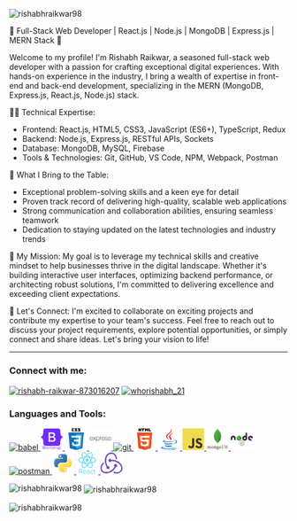 <p align="left"> <img src="https://komarev.com/ghpvc/?username=rishabhraikwar98&label=Profile%20views&color=0e75b6&style=flat" alt="rishabhraikwar98" /> </p>

🚀 Full-Stack Web Developer | React.js | Node.js | MongoDB | Express.js | MERN Stack 🚀

Welcome to my profile! I'm Rishabh Raikwar, a seasoned full-stack web developer with a passion for crafting exceptional digital experiences. With hands-on experience in the industry, I bring a wealth of expertise in front-end and back-end development, specializing in the MERN (MongoDB, Express.js, React.js, Node.js) stack.

👨‍💻 Technical Expertise:
- Frontend: React.js, HTML5, CSS3, JavaScript (ES6+), TypeScript, Redux
- Backend: Node.js, Express.js, RESTful APIs, Sockets
- Database: MongoDB, MySQL, Firebase 
- Tools & Technologies: Git, GitHub, VS Code, NPM, Webpack, Postman

🌟 What I Bring to the Table:
- Exceptional problem-solving skills and a keen eye for detail
- Proven track record of delivering high-quality, scalable web applications
- Strong communication and collaboration abilities, ensuring seamless teamwork
- Dedication to staying updated on the latest technologies and industry trends

🚀 My Mission:
My goal is to leverage my technical skills and creative mindset to help businesses thrive in the digital landscape. Whether it's building interactive user interfaces, optimizing backend performance, or architecting robust solutions, I'm committed to delivering excellence and exceeding client expectations.

💬 Let's Connect:
I'm excited to collaborate on exciting projects and contribute my expertise to your team's success. Feel free to reach out to discuss your project requirements, explore potential opportunities, or simply connect and share ideas. Let's bring your vision to life!

---

<h3 align="left">Connect with me:</h3>
<p align="left">
<a href="https://linkedin.com/in/rishabh-raikwar-873016207" target="blank"><img align="center" src="https://raw.githubusercontent.com/rahuldkjain/github-profile-readme-generator/master/src/images/icons/Social/linked-in-alt.svg" alt="rishabh-raikwar-873016207" height="30" width="40" /></a>
<a href="https://instagram.com/whorishabh_21" target="blank"><img align="center" src="https://raw.githubusercontent.com/rahuldkjain/github-profile-readme-generator/master/src/images/icons/Social/instagram.svg" alt="whorishabh_21" height="30" width="40" /></a>
</p>

<h3 align="left">Languages and Tools:</h3>
<p align="left"> <a href="https://babeljs.io/" target="_blank" rel="noreferrer"> <img src="https://www.vectorlogo.zone/logos/babeljs/babeljs-icon.svg" alt="babel" width="40" height="40"/> </a> <a href="https://getbootstrap.com" target="_blank" rel="noreferrer"> <img src="https://raw.githubusercontent.com/devicons/devicon/master/icons/bootstrap/bootstrap-plain-wordmark.svg" alt="bootstrap" width="40" height="40"/> </a> <a href="https://www.w3schools.com/css/" target="_blank" rel="noreferrer"> <img src="https://raw.githubusercontent.com/devicons/devicon/master/icons/css3/css3-original-wordmark.svg" alt="css3" width="40" height="40"/> </a> <a href="https://expressjs.com" target="_blank" rel="noreferrer"> <img src="https://raw.githubusercontent.com/devicons/devicon/master/icons/express/express-original-wordmark.svg" alt="express" width="40" height="40"/> </a> <a href="https://git-scm.com/" target="_blank" rel="noreferrer"> <img src="https://www.vectorlogo.zone/logos/git-scm/git-scm-icon.svg" alt="git" width="40" height="40"/> </a> <a href="https://www.w3.org/html/" target="_blank" rel="noreferrer"> <img src="https://raw.githubusercontent.com/devicons/devicon/master/icons/html5/html5-original-wordmark.svg" alt="html5" width="40" height="40"/> </a> <a href="https://www.java.com" target="_blank" rel="noreferrer"> <img src="https://raw.githubusercontent.com/devicons/devicon/master/icons/java/java-original.svg" alt="java" width="40" height="40"/> </a> <a href="https://developer.mozilla.org/en-US/docs/Web/JavaScript" target="_blank" rel="noreferrer"> <img src="https://raw.githubusercontent.com/devicons/devicon/master/icons/javascript/javascript-original.svg" alt="javascript" width="40" height="40"/> </a> <a href="https://www.mongodb.com/" target="_blank" rel="noreferrer"> <img src="https://raw.githubusercontent.com/devicons/devicon/master/icons/mongodb/mongodb-original-wordmark.svg" alt="mongodb" width="40" height="40"/> </a> <a href="https://nodejs.org" target="_blank" rel="noreferrer"> <img src="https://raw.githubusercontent.com/devicons/devicon/master/icons/nodejs/nodejs-original-wordmark.svg" alt="nodejs" width="40" height="40"/> </a> <a href="https://postman.com" target="_blank" rel="noreferrer"> <img src="https://www.vectorlogo.zone/logos/getpostman/getpostman-icon.svg" alt="postman" width="40" height="40"/> </a> <a href="https://www.python.org" target="_blank" rel="noreferrer"> <img src="https://raw.githubusercontent.com/devicons/devicon/master/icons/python/python-original.svg" alt="python" width="40" height="40"/> </a> <a href="https://reactjs.org/" target="_blank" rel="noreferrer"> <img src="https://raw.githubusercontent.com/devicons/devicon/master/icons/react/react-original-wordmark.svg" alt="react" width="40" height="40"/> </a> <a href="https://redux.js.org" target="_blank" rel="noreferrer"> <img src="https://raw.githubusercontent.com/devicons/devicon/master/icons/redux/redux-original.svg" alt="redux" width="40" height="40"/> </a> </p>

<p><img align="left" src="https://github-readme-stats.vercel.app/api/top-langs?username=rishabhraikwar98&show_icons=true&locale=en&layout=compact" alt="rishabhraikwar98" /></p>

<p>&nbsp;<img align="center" src="https://github-readme-stats.vercel.app/api?username=rishabhraikwar98&show_icons=true&locale=en" alt="rishabhraikwar98" /></p>

<p><img align="center" src="https://github-readme-streak-stats.herokuapp.com/?user=rishabhraikwar98&" alt="rishabhraikwar98" /></p>
